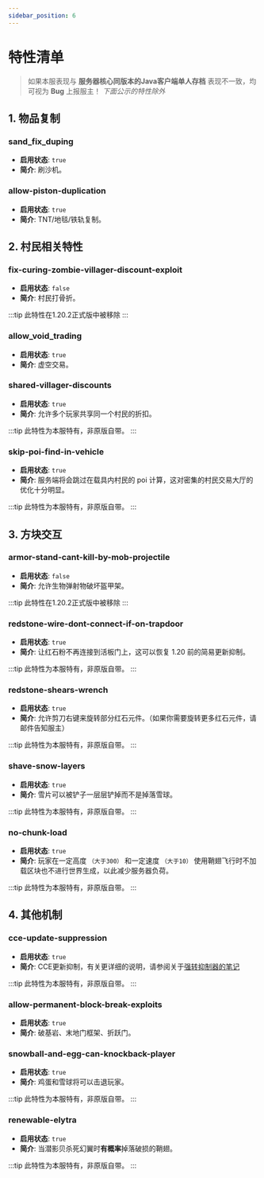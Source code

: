 ```yaml
---
sidebar_position: 6
---
```


# 特性清单

> 如果本服表现与 **服务器核心同版本的Java客户端单人存档** 表现不一致，均可视为 **Bug** 上报服主！
>_下面公示的特性除外_

## 1. 物品复制

### sand_fix_duping

- **启用状态**: `true`
- **简介**: 刷沙机。

### allow-piston-duplication

- **启用状态**: `true`
- **简介**: TNT/地毯/铁轨复制。

## 2. 村民相关特性

### fix-curing-zombie-villager-discount-exploit

- **启用状态**: `false`
- **简介**: 村民打骨折。

:::tip
此特性在1.20.2正式版中被移除
:::

### allow_void_trading

- **启用状态**: `true`
- **简介**: 虚空交易。

### shared-villager-discounts

- **启用状态**: `true`
- **简介**: 允许多个玩家共享同一个村民的折扣。
  
:::tip
此特性为本服特有，非原版自带。
:::

### skip-poi-find-in-vehicle

- **启用状态**: `true`
- **简介**: 服务端将会跳过在载具内村民的 poi 计算，这对密集的村民交易大厅的优化十分明显。

:::tip
此特性为本服特有，非原版自带。
:::

## 3. 方块交互

### armor-stand-cant-kill-by-mob-projectile

- **启用状态**: `false`
- **简介**: 允许生物弹射物破坏盔甲架。

:::tip
此特性在1.20.2正式版中被移除
:::

### redstone-wire-dont-connect-if-on-trapdoor

- **启用状态**: `true`
- **简介**: 让红石粉不再连接到活板门上，这可以恢复 1.20 前的简易更新抑制。

:::tip
此特性为本服特有，非原版自带。
:::

### redstone-shears-wrench

- **启用状态**: `true`
- **简介**: 允许剪刀右键来旋转部分红石元件。（如果你需要旋转更多红石元件，请邮件告知服主）

:::tip
此特性为本服特有，非原版自带。
:::

### shave-snow-layers

- **启用状态**: `true`
- **简介**: 雪片可以被铲子一层层铲掉而不是掉落雪球。

:::tip
此特性为本服特有，非原版自带。
:::

### no-chunk-load

- **启用状态**: `true`
- **简介**: 玩家在一定高度 `（大于300）` 和一定速度 `（大于10）` 使用鞘翅飞行时不加载区块也不进行世界生成，以此减少服务器负荷。

:::tip
此特性为本服特有，非原版自带。
:::

## 4. 其他机制

### cce-update-suppression

- **启用状态**: `true`
- **简介**: CCE更新抑制，有关更详细的说明，请参阅关于[强转抑制器的笔记](https://www.bilibili.com/read/cv24323749/)

:::tip
此特性为本服特有，非原版自带。
:::

### allow-permanent-block-break-exploits

- **启用状态**: `true`
- **简介**: 破基岩、末地门框架、折跃门。

### snowball-and-egg-can-knockback-player

- **启用状态**: `true`
- **简介**: 鸡蛋和雪球将可以击退玩家。

:::tip
此特性为本服特有，非原版自带。
:::

### renewable-elytra

- **启用状态**: `true`
- **简介**: 当潜影贝杀死幻翼时**有概率**掉落破损的鞘翅。

:::tip
此特性为本服特有，非原版自带。
:::
